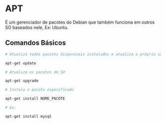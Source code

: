 # APT

É um gerenciador de pacotes do Debian que também funciona em outros SO baseados nele, Ex: Ubuntu.

## Comandos Básicos

```bash
# Atualiza todos pacotes disponíveis instalados e atualiza o próprio source do apt-get

apt-get update
```

```bash
# Atualiza os pacotes do SO

apt-get upgrade
```

```bash
# Instala o pacote especificado

apt-get install NOME_PACOTE

# Ex:

apt-get install mysql
```
